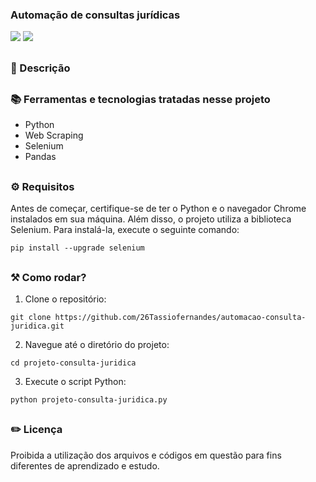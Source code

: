 ### Automação de consultas jurídicas

<div style="display: inline_block">

<img src="https://img.shields.io/badge/Python-3776AB?style=for-the-badge&logo=python&logoColor=white" />
<img src="https://img.shields.io/badge/Made%20with-Jupyter-orange?style=for-the-badge&logo=Jupyter" /> 

</div>

##

### 📜 Descrição 



##

### 📚 Ferramentas e tecnologias tratadas nesse projeto

- Python
- Web Scraping
- Selenium
- Pandas


##

### ⚙ Requisitos

Antes de começar, certifique-se de ter o Python e o navegador Chrome instalados em sua máquina. Além disso, o projeto utiliza a biblioteca Selenium. Para instalá-la, execute o seguinte comando:

```
pip install --upgrade selenium
```

##

### ⚒️ Como rodar?

1. Clone o repositório:
   
```
git clone https://github.com/26Tassiofernandes/automacao-consulta-juridica.git
```

2. Navegue até o diretório do projeto:

```
cd projeto-consulta-juridica
```

3. Execute o script Python:

```
python projeto-consulta-juridica.py
```

##

### ✏️ Licença

Proibida a utilização dos arquivos e códigos em questão para fins diferentes de aprendizado e estudo.

##

